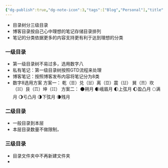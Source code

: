```yaml
---
{"dg-publish":true,"dg-note-icon":3,"tags":["Blog","Personal"],"title":"Obsidian目录树","permalink":"/🌑Journal_手札/严选/Obsidian/Obsidian笔记目录树/","dgPassFrontmatter":true,"noteIcon":3,"created":"2024-09-17T15:25:05.092+08:00","updated":"2024-09-19T16:53:34.274+08:00"}
---
```


- 目录树分三级目录
- 博客目录按自己心中理想的笔记存储目录排列
- 笔记的分类依据更多的内容支持更有利于达到理想的分类
### 一级目录
- 第一级目录树不易过多，选用数字八
- 私有笔记：第一级目录树按照GTD流程来处理
- 博客笔记：按照博客发布内容将笔记分为8类
- 数字8选用方案
	方案一：
	乾（☰）兑（☱）离（☲）震（☳）
	巽（☴）坎（☵）艮（☶）坤（☷）
	方案二：
	🌑朔月  🌒峨眉月  🌓上弦月 🌔盈凸月 
	🌕满月  🌖亏凸月  🌗下弦月 🌘残月

### 二级目录
- 一般目录到本层
- 本层目录数量不做限制，

### 三级目录
- 目录文件夹中不再新建文件夹
- 